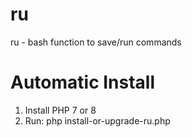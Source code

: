 # ru
ru - bash function to save/run commands
# Automatic Install
1. Install PHP 7 or 8
2. Run: php install-or-upgrade-ru.php
   
